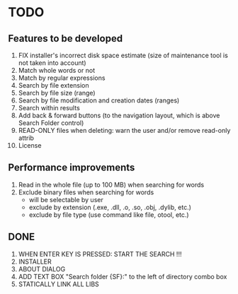 # TODO

## Features to be developed

1. FIX installer's incorrect disk space estimate (size of maintenance tool is not taken into account)
1. Match whole words or not
1. Match by regular expressions
1. Search by file extension
1. Search by file size (range)
1. Search by file modification and creation dates (ranges)
1. Search within results
1. Add back & forward buttons (to the navigation layout, which is above Search Folder control)
1. READ-ONLY files when deleting: warn the user and/or remove read-only attrib
1. License

## Performance improvements

1. Read in the whole file (up to 100 MB) when searching for words
1. Exclude binary files when searching for words
    * will be selectable by user
    * exclude by extension (.exe, .dll, .o, .so, .obj, .dylib, etc.)
    * exclude by file type (use command like file, otool, etc.)

## DONE

1. WHEN ENTER KEY IS PRESSED: START THE SEARCH !!!
1. INSTALLER
1. ABOUT DIALOG
1. ADD TEXT BOX "Search folder {SF}:" to the left of directory combo box
1. STATICALLY LINK ALL LIBS
